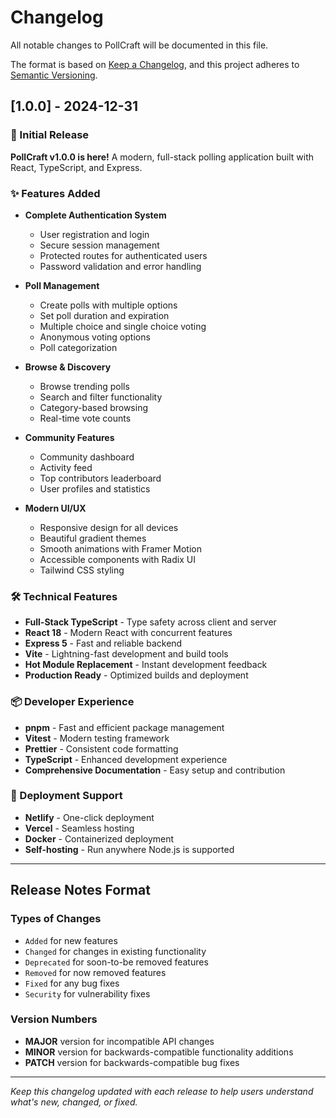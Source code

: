 # Changelog

All notable changes to PollCraft will be documented in this file.

The format is based on [Keep a Changelog](https://keepachangelog.com/en/1.0.0/),
and this project adheres to [Semantic Versioning](https://semver.org/spec/v2.0.0.html).

## [1.0.0] - 2024-12-31

### 🎉 Initial Release

**PollCraft v1.0.0 is here!** A modern, full-stack polling application built with React, TypeScript, and Express.

### ✨ Features Added

- **Complete Authentication System**
  - User registration and login
  - Secure session management
  - Protected routes for authenticated users
  - Password validation and error handling

- **Poll Management**
  - Create polls with multiple options
  - Set poll duration and expiration
  - Multiple choice and single choice voting
  - Anonymous voting options
  - Poll categorization

- **Browse & Discovery**
  - Browse trending polls
  - Search and filter functionality
  - Category-based browsing
  - Real-time vote counts

- **Community Features**
  - Community dashboard
  - Activity feed
  - Top contributors leaderboard
  - User profiles and statistics

- **Modern UI/UX**
  - Responsive design for all devices
  - Beautiful gradient themes
  - Smooth animations with Framer Motion
  - Accessible components with Radix UI
  - Tailwind CSS styling

### 🛠️ Technical Features

- **Full-Stack TypeScript** - Type safety across client and server
- **React 18** - Modern React with concurrent features
- **Express 5** - Fast and reliable backend
- **Vite** - Lightning-fast development and build tools
- **Hot Module Replacement** - Instant development feedback
- **Production Ready** - Optimized builds and deployment

### 📦 Developer Experience

- **pnpm** - Fast and efficient package management
- **Vitest** - Modern testing framework
- **Prettier** - Consistent code formatting
- **TypeScript** - Enhanced development experience
- **Comprehensive Documentation** - Easy setup and contribution

### 🚀 Deployment Support

- **Netlify** - One-click deployment
- **Vercel** - Seamless hosting
- **Docker** - Containerized deployment
- **Self-hosting** - Run anywhere Node.js is supported

---

## Release Notes Format

### Types of Changes

- `Added` for new features
- `Changed` for changes in existing functionality
- `Deprecated` for soon-to-be removed features
- `Removed` for now removed features
- `Fixed` for any bug fixes
- `Security` for vulnerability fixes

### Version Numbers

- **MAJOR** version for incompatible API changes
- **MINOR** version for backwards-compatible functionality additions
- **PATCH** version for backwards-compatible bug fixes

---

_Keep this changelog updated with each release to help users understand what's new, changed, or fixed._
